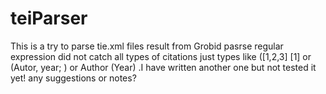 # teiParser

This is a try to parse tie.xml files result from Grobid pasrse
regular expression did not catch all types of citations
just types like ([1,2,3] [1] or (Autor, year;  ) or Author (Year) .I have written another one but not tested it yet! any suggestions or notes?
